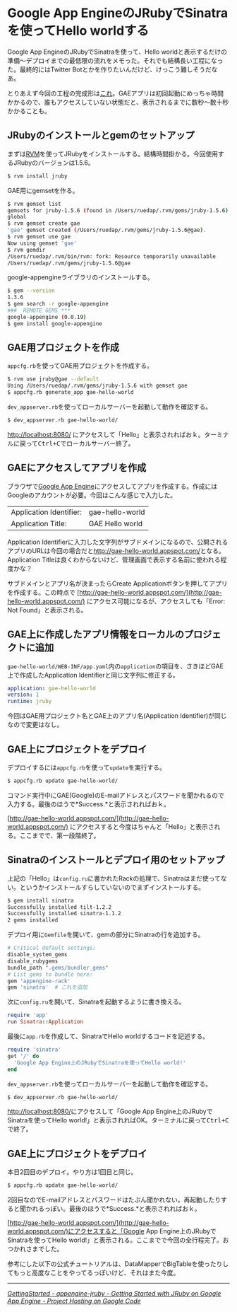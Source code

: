 # <span>Google App EngineのJRubyで</span><span>Sinatraを使ってHello worldする</span>

Google App EngineのJRubyでSinatraを使って、Hello worldと表示するだけの準備～デプロイまでの最低限の流れをメモった。それでも結構長い工程になった。最終的にはTwitter Botとかを作りたいんだけど、けっこう難しそうだなあ。

とりあえず今回の工程の完成形は[これ](http://gae-hello-world.appspot.com/)。GAEアプリは初回起動にめっちゃ時間かかるので、誰もアクセスしていない状態だと、表示されるまでに数秒～数十秒かかることも。

<!-- READMORE -->


## JRubyのインストールとgemのセットアップ

まずは[RVM](/2011/01/12/ruby-version-manager-rvm-install)を使ってJRubyをインストールする。結構時間掛かる。今回使用するJRubyのバージョンは1.5.6。

~~~ sh
$ rvm install jruby
~~~

GAE用にgemsetを作る。

~~~ sh
$ rvm gemset list
gemsets for jruby-1.5.6 (found in /Users/ruedap/.rvm/gems/jruby-1.5.6)
global
$ rvm gemset create gae
'gae' gemset created (/Users/ruedap/.rvm/gems/jruby-1.5.6@gae).
$ rvm gemset use gae
Now using gemset 'gae'
$ rvm gemdir
/Users/ruedap/.rvm/bin/rvm: fork: Resource temporarily unavailable
/Users/ruedap/.rvm/gems/jruby-1.5.6@gae
~~~

google-appengineライブラリのインストールする。

~~~ sh
$ gem --version
1.3.6
$ gem search -r google-appengine
###  REMOTE GEMS ***
google-appengine (0.0.19)
$ gem install google-appengine
~~~


## GAE用プロジェクトを作成

`appcfg.rb`を使ってGAE用プロジェクトを作成する。

~~~ sh
$ rvm use jruby@gae --default
Using /Users/ruedap/.rvm/gems/jruby-1.5.6 with gemset gae
$ appcfg.rb generate_app gae-hello-world
~~~

`dev_appserver.rb`を使ってローカルサーバーを起動して動作を確認する。

~~~ sh
$ dev_appserver.rb gae-hello-world/
~~~

[http://localhost:8080/](http://localhost:8080/) にアクセスして「Hello」と表示されればおｋ。ターミナルに戻って<kbd>Ctrl+C</kbd>でローカルサーバー終了。


## GAEにアクセスしてアプリを作成

ブラウザで[Google App Engine](http://appengine.google.com/start/createapp)にアクセスしてアプリを作成する。作成にはGoogleのアカウントが必要。今回はこんな感じで入力した。

|||
|-|-|
|Application Identifier:|gae-hello-world|
|Application Title:|GAE Hello world|

Application Identifierに入力した文字列がサブドメインになるので、公開されるアプリのURLは今回の場合だと<http://gae-hello-world.appspot.com/>となる。Application Titleは良くわからないけど、管理画面で表示する名前に使われる程度かな？

サブドメインとアプリ名が決まったらCreate Applicationボタンを押してアプリを作成する。この時点で [http://gae-hello-world.appspot.com/](http://gae-hello-world.appspot.com/) にアクセス可能になるが、アクセスしても「Error: Not Found」と表示される。


## GAE上に作成したアプリ情報をローカルのプロジェクトに追加

`gae-hello-world/WEB-INF/app.yaml`内の`application`の項目を、さきほどGAE上で作成したApplication Identifierと同じ文字列に修正する。

~~~ yaml
application: gae-hello-world
version: 1
runtime: jruby
~~~

今回はGAE用プロジェクト名とGAE上のアプリ名(Application Identifier)が同じなので変更はなし。


## GAE上にプロジェクトをデプロイ

デプロイするには`appcfg.rb`を使って`update`を実行する。

~~~ sh
$ appcfg.rb update gae-hello-world/
~~~

コマンド実行中にGAE(Google)のE-mailアドレスとパスワードを聞かれるので入力する。最後のほうで*Success.*と表示されればおｋ。

[http://gae-hello-world.appspot.com/](http://gae-hello-world.appspot.com/) にアクセスすると今度はちゃんと「Hello」と表示される。ここまでで、第一段階終了。


## Sinatraのインストールとデプロイ用のセットアップ

上記の「Hello」は`config.ru`に書かれたRackの処理で、Sinatraはまだ使ってない。というかインストールすらしていないのでまずインストールする。

~~~ sh
$ gem install sinatra
Successfully installed tilt-1.2.2
Successfully installed sinatra-1.1.2
2 gems installed
~~~

デプロイ用に`Gemfile`を開いて、gemの部分にSinatraの行を追加する。

~~~ ruby
# Critical default settings:
disable_system_gems
disable_rubygems
bundle_path ".gems/bundler_gems"
# List gems to bundle here:
gem 'appengine-rack'
gem 'sinatra'  # これを追加
~~~

次に`config.ru`を開いて、Sinatraを起動するように書き換える。

~~~ ruby
require 'app'
run Sinatra::Application
~~~

最後に`app.rb`を作成して、SinatraでHello worldするコードを記述する。

~~~ ruby
require 'sinatra'
get '/' do
  'Google App Engine上のJRubyでSinatraを使ってHello world!'
end
~~~

`dev_appserver.rb`を使ってローカルサーバーを起動して動作を確認する。

~~~ sh
$ dev_appserver.rb gae-hello-world/
~~~

[http://localhost:8080/](http://localhost:8080/)にアクセスして「Google App Engine上のJRubyでSinatraを使ってHello world!」と表示されればOK。ターミナルに戻って<kbd>Ctrl+C</kbd>で終了。


## GAE上にプロジェクトをデプロイ

本日2回目のデプロイ。やり方は1回目と同じ。

~~~ sh
$ appcfg.rb update gae-hello-world/
~~~

2回目なのでE-mailアドレスとパスワードはたぶん聞かれない。再起動したりすると聞かれるっぽい。最後のほうで*Success.*と表示されればおｋ。

[http://gae-hello-world.appspot.com/](http://gae-hello-world.appspot.com/)にアクセスすると「Google App Engine上のJRubyでSinatraを使ってHello world!」と表示される。ここまでで今回の全行程完了。おつかれさまでした。

参考にした以下の公式チュートリアルは、DataMapperでBigTableを使ったりしてもっと高度なことをやってるっぽいけど、それはまた今度。

---

<cite>[GettingStarted - appengine-jruby - Getting Started with JRuby on Google App Engine - Project Hosting on Google Code](http://code.google.com/p/appengine-jruby/wiki/GettingStarted)</cite>
